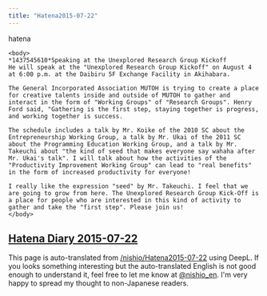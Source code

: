 ```yaml
---
title: "Hatena2015-07-22"
---
```


hatena

```
<body>
*1437545610*Speaking at the Unexplored Research Group Kickoff
He will speak at the "Unexplored Research Group Kickoff" on August 4 at 6:00 p.m. at the Daibiru 5F Exchange Facility in Akihabara.

The General Incorporated Association MUTOH is trying to create a place for creative talents inside and outside of MUTOH to gather and interact in the form of "Working Groups" of "Research Groups". Henry Ford said, "Gathering is the first step, staying together is progress, and working together is success.

The schedule includes a talk by Mr. Koike of the 2010 SC about the Entrepreneurship Working Group, a talk by Mr. Ukai of the 2011 SC about the Programming Education Working Group, and a talk by Mr. Takeuchi about "the kind of seed that makes everyone say wahaha after Mr. Ukai's talk". I will talk about how the activities of the "Productivity Improvement Working Group" can lead to "real benefits" in the form of increased productivity for everyone!

I really like the expression "seed" by Mr. Takeuchi. I feel that we are going to grow from here. The Unexplored Research Group Kick-Off is a place for people who are interested in this kind of activity to gather and take the "first step". Please join us!
</body>
```


[Hatena Diary 2015-07-22](https://nishiohirokazu.hatenadiary.org/archive/2015/07/22)
---
This page is auto-translated from [/nishio/Hatena2015-07-22](https://scrapbox.io/nishio/Hatena2015-07-22) using DeepL. If you looks something interesting but the auto-translated English is not good enough to understand it, feel free to let me know at [@nishio_en](https://twitter.com/nishio_en). I'm very happy to spread my thought to non-Japanese readers.